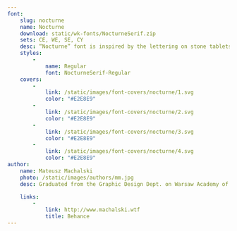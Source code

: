 ```yaml
---
font:
    slug: nocturne
    name: Nocturne
    download: static/wk-fonts/NocturneSerif.zip
    sets: CE, WE, SE, CY
    desc: “Nocturne” font is inspired by the lettering on stone tablets commemorating the victims of World War II, and prewar Jewish shop signage. “Nocturne” is a text font that features clean geometrical shapes, high contrast and is modernist in character.
    styles:
        -
            name: Regular
            font: NocturneSerif-Regular
    covers:
        -
            link: /static/images/font-covers/nocturne/1.svg
            color: "#E2E8E9"
        -
            link: /static/images/font-covers/nocturne/2.svg
            color: "#E2E8E9"
        -
            link: /static/images/font-covers/nocturne/3.svg
            color: "#E2E8E9"
        -
            link: /static/images/font-covers/nocturne/4.svg
            color: "#E2E8E9"
author:
    name: Mateusz Machalski
    photo: /static/images/authors/mm.jpg
    desc: Graduated from the Graphic Design Dept. on Warsaw Academy of Fine Arts. Specializes in corporate identity and type design. Designer of the visual identity of the Lech Wałęsa Solidarity Award and the family of 42 fonts for the Tupperware corporation. Art director of “Warsawholic” magazine.

    links:
        -
            link: http://www.machalski.wtf
            title: Behance
---
```

